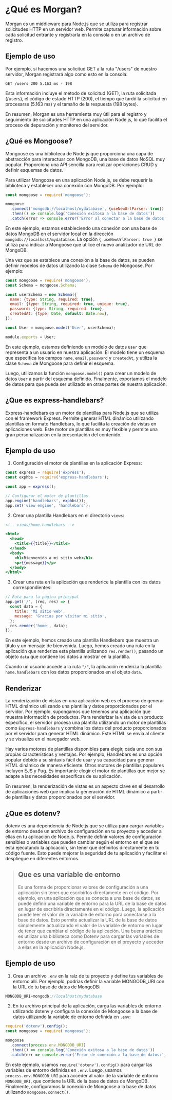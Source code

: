 # ¿Qué es Morgan?

Morgan es un middleware para Node.js que se utiliza para registrar solicitudes HTTP en un servidor web. Permite capturar información sobre cada solicitud entrante y registrarla en la consola o en un archivo de registro.

## Ejemplo de uso

Por ejemplo, si hacemos una solicitud GET a la ruta "/users" de nuestro servidor, Morgan registrará algo como esto en la consola:

```
GET /users 200 5.163 ms - 198
```

Esta información incluye el método de solicitud (GET), la ruta solicitada (/users), el código de estado HTTP (200), el tiempo que tardó la solicitud en procesarse (5.163 ms) y el tamaño de la respuesta (198 bytes).

En resumen, Morgan es una herramienta muy útil para el registro y seguimiento de solicitudes HTTP en una aplicación Node.js, lo que facilita el proceso de depuración y monitoreo del servidor.

## ¿Qué es Mongoose?

Mongoose es una biblioteca de Node.js que proporciona una capa de abstracción para interactuar con MongoDB, una base de datos NoSQL muy popular. Proporciona una API sencilla para realizar operaciones CRUD y definir esquemas de datos.

Para utilizar Mongoose en una aplicación Node.js, se debe requerir la biblioteca y establecer una conexión con MongoDB. Por ejemplo:

```javascript
const mongoose = require('mongoose');

mongoose
  .connect('mongodb://localhost/mydatabase', {useNewUrlParser: true})
  .then(() => console.log('Conexión exitosa a la base de datos'))
  .catch(error => console.error('Error al conectar a la base de datos', error));
```

En este ejemplo, estamos estableciendo una conexión con una base de datos MongoDB en el servidor local en la dirección `mongodb://localhost/mydatabase`. La opción `{ useNewUrlParser: true }` se utiliza para indicar a Mongoose que utilice el nuevo analizador de URL de MongoDB.

Una vez que se establece una conexión a la base de datos, se pueden definir modelos de datos utilizando la clase `Schema` de Mongoose. Por ejemplo:

```javascript
const mongoose = require('mongoose');
const Schema = mongoose.Schema;

const userSchema = new Schema({
  name: {type: String, required: true},
  email: {type: String, required: true, unique: true},
  password: {type: String, required: true},
  createdAt: {type: Date, default: Date.now},
});

const User = mongoose.model('User', userSchema);

module.exports = User;
```

En este ejemplo, estamos definiendo un modelo de datos `User` que representa a un usuario en nuestra aplicación. El modelo tiene un esquema que especifica los campos `name`, `email`, `password` y `createdAt`, y utiliza la clase `Schema` de Mongoose para definir el esquema.

Luego, utilizamos la función `mongoose.model()` para crear un modelo de datos `User` a partir del esquema definido. Finalmente, exportamos el modelo de datos para que pueda ser utilizado en otras partes de nuestra aplicación.

## ¿Que es express-handlebars?

Express-handlebars es un motor de plantillas para Node.js que se utiliza con el framework Express. Permite generar HTML dinámico utilizando plantillas en formato Handlebars, lo que facilita la creación de vistas en aplicaciones web. Este motor de plantillas es muy flexible y permite una gran personalización en la presentación del contenido.

## Ejemplo de uso

1. Configuración el motor de plantillas en la aplicación Express:

```javascript
const express = require('express');
const exphbs = require('express-handlebars');

const app = express();

// Configurar el motor de plantillas
app.engine('handlebars', exphbs());
app.set('view engine', 'handlebars');
```

2. Crear una plantilla Handlebars en el directorio `views`:

```handlebars
<!-- views/home.handlebars -->

<html>
  <head>
    <title>{{title}}</title>
  </head>
  <body>
    <h1>Bienvenido a mi sitio web</h1>
    <p>{{message}}</p>
  </body>
</html>
```

3. Crear una ruta en la aplicación que renderice la plantilla con los datos correspondientes:

```javascript
// Ruta para la página principal
app.get('/', (req, res) => {
  const data = {
    title: 'Mi sitio web',
    message: 'Gracias por visitar mi sitio',
  };
  res.render('home', data);
});
```

En este ejemplo, hemos creado una plantilla Handlebars que muestra un título y un mensaje de bienvenida. Luego, hemos creado una ruta en la aplicación que renderiza esta plantilla utilizando `res.render()`, pasando un objeto `data` que contiene los datos a mostrar en la plantilla.

Cuando un usuario accede a la ruta `"/"`, la aplicación renderiza la plantilla `home.handlebars` con los datos proporcionados en el objeto `data`.

## Renderizar

La renderización de vistas en una aplicación web es el proceso de generar HTML dinámico utilizando una plantilla y datos proporcionados por el servidor. Por ejemplo, supongamos que tenemos una aplicación que muestra información de productos. Para renderizar la vista de un producto específico, el servidor procesa una plantilla utilizando un motor de plantillas como `Express-handlebars` y combina los datos del producto proporcionados por el servidor para generar HTML dinámico. Este HTML se envía al cliente y se visualiza en el navegador web.

Hay varios motores de plantillas disponibles para elegir, cada uno con sus propias características y ventajas. Por ejemplo, Handlebars es una opción popular debido a su sintaxis fácil de usar y su capacidad para generar HTML dinámico de manera eficiente. Otros motores de plantillas populares incluyen EJS y Pug. Es importante elegir el motor de plantillas que mejor se adapte a las necesidades específicas de su aplicación.

En resumen, la renderización de vistas es un aspecto clave en el desarrollo de aplicaciones web que implica la generación de HTML dinámico a partir de plantillas y datos proporcionados por el servidor.

## ¿Que es dotenv?

dotenv es una dependencia de Node.js que se utiliza para cargar variables de entorno desde un archivo de configuración en tu proyecto y acceder a ellas en tu aplicación de Node.js. Permite definir valores de configuración sensibles o variables que pueden cambiar según el entorno en el que se está ejecutando la aplicación, sin tener que definirlos directamente en tu código fuente. Esto puede mejorar la seguridad de tu aplicación y facilitar el despliegue en diferentes entornos.

> ## Que es una variable de entorno
>
> Es una forma de proporcionar valores de configuración a una aplicación sin tener que escribirlos directamente en el código. Por ejemplo, en una aplicación que se conecta a una base de datos, se puede definir una variable de entorno para la URL de la base de datos en lugar de escribirla directamente en el código. Luego, la aplicación puede leer el valor de la variable de entorno para conectarse a la base de datos. Esto permite actualizar la URL de la base de datos simplemente actualizando el valor de la variable de entorno en lugar de tener que cambiar el código de la aplicación. Una buena práctica es utilizar una biblioteca como Dotenv para cargar las variables de entorno desde un archivo de configuración en el proyecto y acceder a ellas en la aplicación Node.js.

## Ejemplo de uso

1. Crea un archivo `.env` en la raíz de tu proyecto y define tus variables de entorno allí. Por ejemplo, podrías definir la variable MONGODB_URI con la URL de tu base de datos de MongoDB:

```javascript
MONGODB_URI=mongodb://localhost/mydatabase
```

2. En tu archivo principal de la aplicación, carga las variables de entorno utilizando dotenv y configura la conexión de Mongoose a la base de datos utilizando la variable de entorno definida en `.env`:

```javascript
require('dotenv').config();
const mongoose = require('mongoose');

mongoose
  .connect(process.env.MONGODB_URI)
  .then(() => console.log('Conexión exitosa a la base de datos'))
  .catch(err => console.error('Error de conexión a la base de datos:', err));
```

En este ejemplo, usamos `require('dotenv').config()` para cargar las variables de entorno definidas en `.env`. Luego, usamos `process.env.MONGODB_URI` para acceder al valor de la variable de entorno `MONGODB_URI`, que contiene la URL de la base de datos de MongoDB. Finalmente, configuramos la conexión de Mongoose a la base de datos utilizando `mongoose.connect()`.
